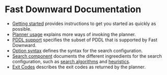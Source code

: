 # Fast Downward Documentation

  -  [Getting started](quick-start.md) provides instructions to get you started
     as quickly as possible.
  -  [Planner usage](planner-usage.md) explains more ways of invoking the
     planner.
  -  [PDDL support](pddl-support.md) specifies the subset of PDDL that is
     supported by Fast Downward.
  -  [Option syntax](option-syntax.md) defines the syntax for the search
     configuration.
  -  [Search component](search/) documents the different ingreedients for the
     search configuration, such as [search algorithms](search/SearchAlgorithm.md) and [heuristics](search/Evaluator.md).
  -  [Exit Codes](exit-codes.md) describes the exit codes as returned by the
     planner.
